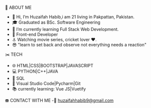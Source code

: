📑 ABOUT ME
- 👋 Hi, I’m Huzaifah Habib,i am 21 living in Pakpattan, Pakistan.
- 🎓 Graduated as BSc. Software Engineering
- 🌱 I’m currently learning Full Stack Web Development.
- 💼 Front-end Developer
- ⚓ Watching movie series, cricket lover ♥️.
- 😎 "learn to set back and observe not everything needs a reaction"

✂️ TECH
- 🌐 HTML|CSS|BOOTSTRAP|JAVASCRIPT
- 💻 PYTHON|C++|JAVA
- 🏬 SQL
- 🔧 Visual Studio Code|Pycharm|Git
- 📚 currently learning: Vue JS|Vuetify

☎️ CONTACT WITH ME
-📧  huzaifahhabib9@gmail.com
